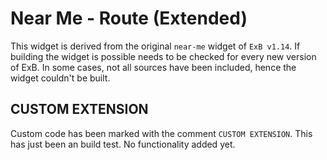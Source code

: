 # Near Me - Route (Extended)

This widget is derived from the original ``near-me`` widget of ``ExB v1.14``. If building the widget is possible needs to be checked for every new version of ExB. In some cases, not all sources have been included, hence the widget couldn't be built.

## CUSTOM EXTENSION

Custom code has been marked with the comment ``CUSTOM EXTENSION``. This has just been an build test. No functionality added yet.
